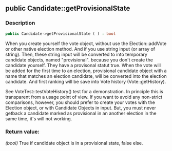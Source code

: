 ## public Candidate::getProvisionalState

### Description    

```php
public Candidate->getProvisionalState ( ) : bool
```

When you create yourself the vote object, without use the Election::addVote or other native election method. And if you use string input (or array of string).
Then, these string input will be converted to into temporary candidate objects, named "provisional". because you don't create the candidate yourself. They have a provisonal statut true.
When the vote will be added for the first time to an election, provisional candidate object with a name that matches an election candidate, will be converted into the election candidate. And first ranking will be save into Vote history (Vote::getHistory).

See VoteTest::testVoteHistory() test for a demonstration. In principle this is transparent from a usage point of view. If you want to avoid any non-strict comparisons, however, you should prefer to create your votes with the Election object, or with Candidate Objects in input. But, you must never getback a candidate marked as provisional in an another election in the same time, it's will not working.
    

### Return value:   

*(bool)* True if candidate object is in a provisional state, false else.

